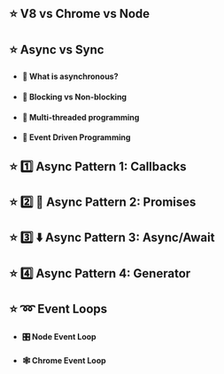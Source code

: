 ## :star: V8 vs Chrome vs Node

## :star: Async vs Sync
  - #### 🤹 What is asynchronous?
  - #### 🛑 Blocking vs Non-blocking
  - #### 🧵 Multi-threaded programming
  - #### 🥳 Event Driven Programming

## :star: :one: Async Pattern 1: Callbacks

## :star: :two: 🤝 Async Pattern 2: Promises

## :star: :three: ⬇️ Async Pattern 3: Async/Await

## :star: :four: Async Pattern 4: Generator

## :star: ➿ Event Loops
  - #### 🎛️ Node Event Loop
  - #### 🕸️ Chrome Event Loop
